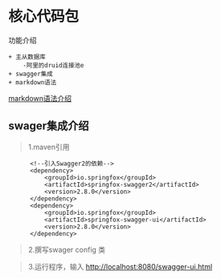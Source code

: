 核心代码包
====

功能介绍


    + 主从数据库
        -阿里的druid连接池e
    + swagger集成
    + markdown语法


[markdown语法介绍](https://www.jianshu.com/p/82e730892d42)



swager集成介绍
---

>1.maven引用

          <!--引入Swagger2的依赖-->
          <dependency>
              <groupId>io.springfox</groupId>
              <artifactId>springfox-swagger2</artifactId>
              <version>2.8.0</version>
          </dependency>
          <dependency>
              <groupId>io.springfox</groupId>
              <artifactId>springfox-swagger-ui</artifactId>
              <version>2.8.0</version>
          </dependency>

>2.撰写swager config 类


>3.运行程序，输入 <http://localhost:8080/swagger-ui.html> 

        